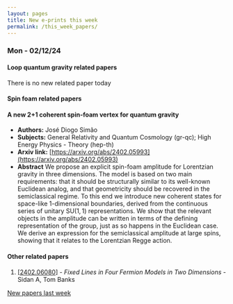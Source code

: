 ```yaml
---
layout: pages
title: New e-prints this week
permalink: /this_week_papers/
---
```




### Mon - 02/12/24

#### Loop quantum gravity related papers

There is no new related paper today 

#### Spin foam related papers

#### **A new 2+1 coherent spin-foam vertex for quantum gravity**
 - **Authors:** José Diogo Simão
 - **Subjects:** General Relativity and Quantum Cosmology (gr-qc); High Energy Physics - Theory (hep-th)
 - **Arxiv link:** [https://arxiv.org/abs/2402.05993](https://arxiv.org/abs/2402.05993)
 - **Abstract**
 We propose an explicit spin-foam amplitude for Lorentzian gravity in three dimensions. The model is based on two main requirements: that it should be structurally similar to its well-known Euclidean analog, and that geometricity should be recovered in the semiclassical regime. To this end we introduce new coherent states for space-like 1-dimensional boundaries, derived from the continuous series of unitary $\mathrm{SU}(1,1)$ representations. We show that the relevant objects in the amplitude can be written in terms of the defining representation of the group, just as so happens in the Euclidean case. We derive an expression for the semiclassical amplitude at large spins, showing that it relates to the Lorentzian Regge action. 



#### Other related papers

1. [[2402.06080]](https://arxiv.org/abs/2402.06080) - *Fixed Lines in Four Fermion Models in Two Dimensions* - Sidan A, Tom Banks






[New papers last week]({{site.url}}/archived/weekly/pre-prints/2024/02/12/archived_weekly_papers.html)